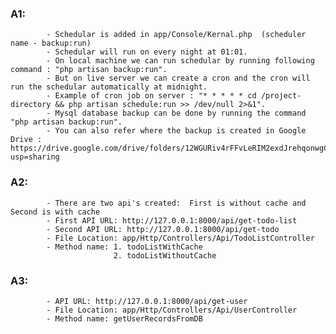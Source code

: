 ### A1:
            - Schedular is added in app/Console/Kernal.php  (scheduler name - backup:run)
            - Schedular will run on every night at 01:01.
            - On local machine we can run schedular by running following command : "php artisan backup:run".
            - But on live server we can create a cron and the cron will run the schedular automatically at midnight.
            - Example of cron job on server : "* * * * * cd /project-directory && php artisan schedule:run >> /dev/null 2>&1".
            - Mysql database backup can be done by running the command "php artisan backup:run".
            - You can also refer where the backup is created in Google Drive : https://drive.google.com/drive/folders/12WGURiv4rFFvLeRIM2exdJrehqonwgCq?usp=sharing

### A2:
            - There are two api's created:  First is without cache and Second is with cache
            - First API URL: http://127.0.0.1:8000/api/get-todo-list
            - Second API URL: http://127.0.0.1:8000/api/get-todo
            - File Location: app/Http/Controllers/Api/TodoListController
            - Method name: 1. todoListWithCache 
                           2. todoListWithoutCache
                           
### A3:
            - API URL: http://127.0.0.1:8000/api/get-user
            - File Location: app/Http/Controllers/Api/UserController
            - Method name: getUserRecordsFromDB
